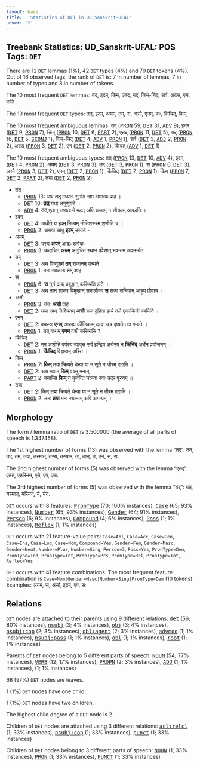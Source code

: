 ```yaml
---
layout: base
title:  'Statistics of DET in UD_Sanskrit-UFAL'
udver: '2'
---
```


## Treebank Statistics: UD_Sanskrit-UFAL: POS Tags: `DET`

There are 12 `DET` lemmas (1%), 42 `DET` types (4%) and 70 `DET` tokens (4%).
Out of 16 observed tags, the rank of `DET` is: 7 in number of lemmas, 7 in number of types and 8 in number of tokens.

The 10 most frequent `DET` lemmas: तद्, इदम्, किम्, एतद्, यद्, किम्-चिद्, सर्व, अदस्, एन, कति

The 10 most frequent `DET` types:  तत्, इदम्, अयम्, तम्, स, असौ, एनम्, कः, किंचिद्, किम्

The 10 most frequent ambiguous lemmas: तद् (<tt><a href="sa_ufal-pos-PRON.html">PRON</a></tt> 59, <tt><a href="sa_ufal-pos-DET.html">DET</a></tt> 31, <tt><a href="sa_ufal-pos-ADV.html">ADV</a></tt> 9), इदम् (<tt><a href="sa_ufal-pos-DET.html">DET</a></tt> 9, <tt><a href="sa_ufal-pos-PRON.html">PRON</a></tt> 7), किम् (<tt><a href="sa_ufal-pos-PRON.html">PRON</a></tt> 10, <tt><a href="sa_ufal-pos-DET.html">DET</a></tt> 6, <tt><a href="sa_ufal-pos-PART.html">PART</a></tt> 2), एतद् (<tt><a href="sa_ufal-pos-PRON.html">PRON</a></tt> 11, <tt><a href="sa_ufal-pos-DET.html">DET</a></tt> 5), यद् (<tt><a href="sa_ufal-pos-PRON.html">PRON</a></tt> 16, <tt><a href="sa_ufal-pos-DET.html">DET</a></tt> 5, <tt><a href="sa_ufal-pos-SCONJ.html">SCONJ</a></tt> 1), किम्-चिद् (<tt><a href="sa_ufal-pos-DET.html">DET</a></tt> 4, <tt><a href="sa_ufal-pos-ADV.html">ADV</a></tt> 1, <tt><a href="sa_ufal-pos-PRON.html">PRON</a></tt> 1), सर्व (<tt><a href="sa_ufal-pos-DET.html">DET</a></tt> 3, <tt><a href="sa_ufal-pos-ADJ.html">ADJ</a></tt> 2, <tt><a href="sa_ufal-pos-PRON.html">PRON</a></tt> 2), अदस् (<tt><a href="sa_ufal-pos-PRON.html">PRON</a></tt> 3, <tt><a href="sa_ufal-pos-DET.html">DET</a></tt> 2), एन (<tt><a href="sa_ufal-pos-DET.html">DET</a></tt> 2, <tt><a href="sa_ufal-pos-PRON.html">PRON</a></tt> 2), कियत् (<tt><a href="sa_ufal-pos-ADV.html">ADV</a></tt> 1, <tt><a href="sa_ufal-pos-DET.html">DET</a></tt> 1)

The 10 most frequent ambiguous types:  तत् (<tt><a href="sa_ufal-pos-PRON.html">PRON</a></tt> 13, <tt><a href="sa_ufal-pos-DET.html">DET</a></tt> 10, <tt><a href="sa_ufal-pos-ADV.html">ADV</a></tt> 4), इदम् (<tt><a href="sa_ufal-pos-DET.html">DET</a></tt> 4, <tt><a href="sa_ufal-pos-PRON.html">PRON</a></tt> 2), अयम् (<tt><a href="sa_ufal-pos-DET.html">DET</a></tt> 3, <tt><a href="sa_ufal-pos-PRON.html">PRON</a></tt> 3), तम् (<tt><a href="sa_ufal-pos-DET.html">DET</a></tt> 3, <tt><a href="sa_ufal-pos-PRON.html">PRON</a></tt> 1), स (<tt><a href="sa_ufal-pos-PRON.html">PRON</a></tt> 6, <tt><a href="sa_ufal-pos-DET.html">DET</a></tt> 3), असौ (<tt><a href="sa_ufal-pos-PRON.html">PRON</a></tt> 3, <tt><a href="sa_ufal-pos-DET.html">DET</a></tt> 2), एनम् (<tt><a href="sa_ufal-pos-DET.html">DET</a></tt> 2, <tt><a href="sa_ufal-pos-PRON.html">PRON</a></tt> 1), किंचिद् (<tt><a href="sa_ufal-pos-DET.html">DET</a></tt> 2, <tt><a href="sa_ufal-pos-PRON.html">PRON</a></tt> 1), किम् (<tt><a href="sa_ufal-pos-PRON.html">PRON</a></tt> 7, <tt><a href="sa_ufal-pos-DET.html">DET</a></tt> 2, <tt><a href="sa_ufal-pos-PART.html">PART</a></tt> 2), तया (<tt><a href="sa_ufal-pos-DET.html">DET</a></tt> 2, <tt><a href="sa_ufal-pos-PRON.html">PRON</a></tt> 2)


* तत्
  * <tt><a href="sa_ufal-pos-PRON.html">PRON</a></tt> 13: अथ <b>तत्</b> मध्यतः सुमति नाम अमात्यः प्राह ।
  * <tt><a href="sa_ufal-pos-DET.html">DET</a></tt> 10: <b>तत्</b> यथा अनुश्रूयते ।
  * <tt><a href="sa_ufal-pos-ADV.html">ADV</a></tt> 4: <b>तत्</b> एतान् पश्यतः मे महत् अपि राज्यम् न सौख्यम् आवहति ।
* इदम्
  * <tt><a href="sa_ufal-pos-DET.html">DET</a></tt> 4: अधीते य <b>इदम्</b> नित्यम् नीतिशस्त्रम् शृणोति च ।
  * <tt><a href="sa_ufal-pos-PRON.html">PRON</a></tt> 2: अथवा साधु <b>इदम्</b> उच्यते -
* अयम्
  * <tt><a href="sa_ufal-pos-DET.html">DET</a></tt> 3: यस्य <b>अयम्</b> आद्यः श्लोकः
  * <tt><a href="sa_ufal-pos-PRON.html">PRON</a></tt> 3: कदाचित् <b>अयम्</b> अनुचित स्थान प्रवेशात् भवन्तम् अवमन्येत
* तम्
  * <tt><a href="sa_ufal-pos-DET.html">DET</a></tt> 3: अथ विष्णुशर्म <b>तम्</b> राजानम् उच्यते
  * <tt><a href="sa_ufal-pos-PRON.html">PRON</a></tt> 1: ततः रथकारः <b>तम्</b> आह
* स
  * <tt><a href="sa_ufal-pos-PRON.html">PRON</a></tt> 6: <b>स</b> नूनं द्राक् प्रबुद्धान् करिष्यति इति ।
  * <tt><a href="sa_ufal-pos-DET.html">DET</a></tt> 3: अथ तान् शास्त्र विमुखान् समालोक्य <b>स</b> राजा सचिवान् आहूय प्रोवाच ।
* असौ
  * <tt><a href="sa_ufal-pos-PRON.html">PRON</a></tt> 3: ततः <b>असौ</b> प्राह
  * <tt><a href="sa_ufal-pos-DET.html">DET</a></tt> 2: मया एवम् निश्चितम् <b>असौ</b> राज दुहिता हर्म्य तले एकाकिनी स्वपिति ।
* एनम्
  * <tt><a href="sa_ufal-pos-DET.html">DET</a></tt> 2: वयस्यः <b>एनम्</b> आरुह्य कीलिकाम् दत्त्वा यत्र इष्यते तत्र गम्यते ।
  * <tt><a href="sa_ufal-pos-PRON.html">PRON</a></tt> 1: तत् कथम् <b>एनम्</b> वशी करिष्यसि ?
* किंचिद्
  * <tt><a href="sa_ufal-pos-DET.html">DET</a></tt> 2: मम अशीति वर्षस्य व्यावृत्त सर्व इन्द्रिय अर्थस्य न <b>किंचिद्</b> अर्थेन प्रयोजनम् ।
  * <tt><a href="sa_ufal-pos-PRON.html">PRON</a></tt> 1: <b>किंचिद्</b> विज्ञप्यम् अस्ति ।
* किम्
  * <tt><a href="sa_ufal-pos-PRON.html">PRON</a></tt> 7: <b>किम्</b> तया क्रियते धेन्वा या न सूते न क्षीरम् ददाति ।
  * <tt><a href="sa_ufal-pos-DET.html">DET</a></tt> 2: अथ भवान् <b>किम्</b> वक्तु मनाम्
  * <tt><a href="sa_ufal-pos-PART.html">PART</a></tt> 2: वयाम्सि <b>किम्</b> न कुर्वन्ति चञ्च्वा स्वाः उदर पूरणम् ॥
* तया
  * <tt><a href="sa_ufal-pos-DET.html">DET</a></tt> 2: किम् <b>तया</b> क्रियते धेन्वा या न सूते न क्षीरम् ददाति ।
  * <tt><a href="sa_ufal-pos-PRON.html">PRON</a></tt> 2: ततः <b>तया</b> मनः रथानाम् अपि अगम्यम् ।

## Morphology

The form / lemma ratio of `DET` is 3.500000 (the average of all parts of speech is 1.347458).

The 1st highest number of forms (13) was observed with the lemma “तद्”: तत्, तद्, तम्, तया, तस्मात्, तस्य, तस्याम्, तां, तान्, ते, तेन, स, सः.

The 2nd highest number of forms (5) was observed with the lemma “एतद्”: एतत्, एतस्मिन्, एते, एष, एषा.

The 3rd highest number of forms (5) was observed with the lemma “यद्”: यत्, यस्मात्, यस्मिन्, ये, येन.

`DET` occurs with 8 features: <tt><a href="sa_ufal-feat-PronType.html">PronType</a></tt> (70; 100% instances), <tt><a href="sa_ufal-feat-Case.html">Case</a></tt> (65; 93% instances), <tt><a href="sa_ufal-feat-Number.html">Number</a></tt> (65; 93% instances), <tt><a href="sa_ufal-feat-Gender.html">Gender</a></tt> (64; 91% instances), <tt><a href="sa_ufal-feat-Person.html">Person</a></tt> (6; 9% instances), <tt><a href="sa_ufal-feat-Compound.html">Compound</a></tt> (4; 6% instances), <tt><a href="sa_ufal-feat-Poss.html">Poss</a></tt> (1; 1% instances), <tt><a href="sa_ufal-feat-Reflex.html">Reflex</a></tt> (1; 1% instances)

`DET` occurs with 21 feature-value pairs: `Case=Abl`, `Case=Acc`, `Case=Gen`, `Case=Ins`, `Case=Loc`, `Case=Nom`, `Compound=Yes`, `Gender=Fem`, `Gender=Masc`, `Gender=Neut`, `Number=Plur`, `Number=Sing`, `Person=3`, `Poss=Yes`, `PronType=Dem`, `PronType=Ind`, `PronType=Int`, `PronType=Prs`, `PronType=Rel`, `PronType=Tot`, `Reflex=Yes`

`DET` occurs with 41 feature combinations.
The most frequent feature combination is `Case=Nom|Gender=Masc|Number=Sing|PronType=Dem` (10 tokens).
Examples: अयम्, स, असौ, इदम्, एष, सः


## Relations

`DET` nodes are attached to their parents using 9 different relations: <tt><a href="sa_ufal-dep-det.html">det</a></tt> (56; 80% instances), <tt><a href="sa_ufal-dep-nsubj.html">nsubj</a></tt> (3; 4% instances), <tt><a href="sa_ufal-dep-obj.html">obj</a></tt> (3; 4% instances), <tt><a href="sa_ufal-dep-nsubj-cop.html">nsubj:cop</a></tt> (2; 3% instances), <tt><a href="sa_ufal-dep-obl-agent.html">obl:agent</a></tt> (2; 3% instances), <tt><a href="sa_ufal-dep-advmod.html">advmod</a></tt> (1; 1% instances), <tt><a href="sa_ufal-dep-nsubj-pass.html">nsubj:pass</a></tt> (1; 1% instances), <tt><a href="sa_ufal-dep-obl.html">obl</a></tt> (1; 1% instances), <tt><a href="sa_ufal-dep-root.html">root</a></tt> (1; 1% instances)

Parents of `DET` nodes belong to 5 different parts of speech: <tt><a href="sa_ufal-pos-NOUN.html">NOUN</a></tt> (54; 77% instances), <tt><a href="sa_ufal-pos-VERB.html">VERB</a></tt> (12; 17% instances), <tt><a href="sa_ufal-pos-PROPN.html">PROPN</a></tt> (2; 3% instances), <tt><a href="sa_ufal-pos-ADJ.html">ADJ</a></tt> (1; 1% instances),  (1; 1% instances)

68 (97%) `DET` nodes are leaves.

1 (1%) `DET` nodes have one child.

1 (1%) `DET` nodes have two children.

The highest child degree of a `DET` node is 2.

Children of `DET` nodes are attached using 3 different relations: <tt><a href="sa_ufal-dep-acl-relcl.html">acl:relcl</a></tt> (1; 33% instances), <tt><a href="sa_ufal-dep-nsubj-cop.html">nsubj:cop</a></tt> (1; 33% instances), <tt><a href="sa_ufal-dep-punct.html">punct</a></tt> (1; 33% instances)

Children of `DET` nodes belong to 3 different parts of speech: <tt><a href="sa_ufal-pos-NOUN.html">NOUN</a></tt> (1; 33% instances), <tt><a href="sa_ufal-pos-PRON.html">PRON</a></tt> (1; 33% instances), <tt><a href="sa_ufal-pos-PUNCT.html">PUNCT</a></tt> (1; 33% instances)

